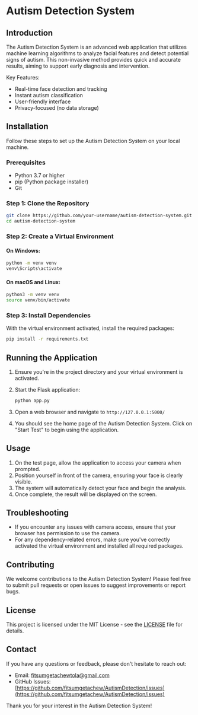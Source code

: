 # Autism Detection System

## Introduction

The Autism Detection System is an advanced web application that utilizes machine learning algorithms to analyze facial features and detect potential signs of autism. This non-invasive method provides quick and accurate results, aiming to support early diagnosis and intervention.

Key Features:
- Real-time face detection and tracking
- Instant autism classification
- User-friendly interface
- Privacy-focused (no data storage)

## Installation

Follow these steps to set up the Autism Detection System on your local machine.

### Prerequisites

- Python 3.7 or higher
- pip (Python package installer)
- Git

### Step 1: Clone the Repository

```bash
git clone https://github.com/your-username/autism-detection-system.git
cd autism-detection-system
```

### Step 2: Create a Virtual Environment

#### On Windows:
```bash
python -m venv venv
venv\Scripts\activate
```

#### On macOS and Linux:
```bash
python3 -m venv venv
source venv/bin/activate
```

### Step 3: Install Dependencies

With the virtual environment activated, install the required packages:

```bash
pip install -r requirements.txt
```

## Running the Application

1. Ensure you're in the project directory and your virtual environment is activated.

2. Start the Flask application:
   ```bash
   python app.py
   ```

3. Open a web browser and navigate to `http://127.0.0.1:5000/`

4. You should see the home page of the Autism Detection System. Click on "Start Test" to begin using the application.

## Usage

1. On the test page, allow the application to access your camera when prompted.
2. Position yourself in front of the camera, ensuring your face is clearly visible.
3. The system will automatically detect your face and begin the analysis.
4. Once complete, the result will be displayed on the screen.

## Troubleshooting

- If you encounter any issues with camera access, ensure that your browser has permission to use the camera.
- For any dependency-related errors, make sure you've correctly activated the virtual environment and installed all required packages.

## Contributing

We welcome contributions to the Autism Detection System! Please feel free to submit pull requests or open issues to suggest improvements or report bugs.

## License

This project is licensed under the MIT License - see the [LICENSE](LICENSE) file for details.

## Contact

If you have any questions or feedback, please don't hesitate to reach out:

- Email: fitsumgetachewtola@gmail.com
- GitHub Issues: [https://github.com/fitsumgetachew/AutismDetection/issues](https://github.com/fitsumgetachew/AutismDetection/issues)

Thank you for your interest in the Autism Detection System!
